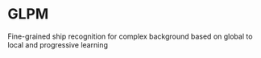# GLPM
Fine-grained ship recognition for complex background based on global to local and progressive learning
